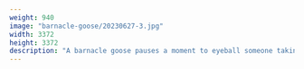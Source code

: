 ```yaml
---
weight: 940
image: "barnacle-goose/20230627-3.jpg"
width: 3372
height: 3372
description: "A barnacle goose pauses a moment to eyeball someone taking their picture<br/>f/5.3, 1/500, 190.0 mm, iso400"
---
```


